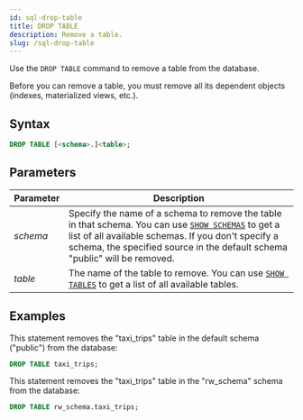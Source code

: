 ```yaml
---
id: sql-drop-table
title: DROP TABLE
description: Remove a table.
slug: /sql-drop-table
---
```


Use the `DROP TABLE` command to remove a table from the database.

Before you can remove a table, you must remove all its dependent objects (indexes, materialized views, etc.).

## Syntax

```sql
DROP TABLE [<schema>.]<table>;
```


## Parameters

|Parameter                  | Description           |
|---------------------------|-----------------------|
|*schema*                   |Specify the name of a schema to remove the table in that schema. You can use [`SHOW SCHEMAS`](sql-show-schemas.md) to get a list of all available schemas. If you don't specify a schema, the specified source in the default schema "public" will be removed.|
|*table*                    |The name of the table to remove. You can use [`SHOW TABLES`](sql-show-tables.md) to get a list of all available tables.|



## Examples

This statement removes the "taxi_trips" table in the default schema ("public") from the database:

```sql
DROP TABLE taxi_trips;
```

This statement removes the "taxi_trips" table in the "rw_schema" schema from the database:

```sql
DROP TABLE rw_schema.taxi_trips;
```
